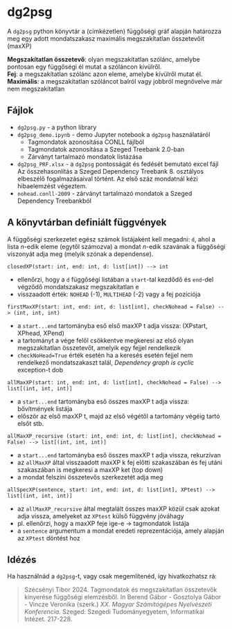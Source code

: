 # dg2psg

A `dg2psg` python könyvtár a (címkézetlen) függőségi gráf alapján határozza meg egy
adott mondatszakasz maximális megszakítatlan összetevőit (maxXP)

**Megszakítatlan összetevő**: olyan megszakítatlan szólánc, amelybe pontosan egy
függőségi él mutat a szóláncon kívülről.  
**Fej**: a megszakítatlan szólánc azon eleme, amelybe kívülről mutat él.  
**Maximális**: a megszakítatlan szóláncot balról vagy jobbról megnövelve már nem
megszakítatlan

## Fájlok

- `dg2psg.py` - a python library
- `dg2psg_demo.ipynb` - demo Jupyter notebook a `dg2psg` használatáról
  - Tagmondatok azonosítása CONLL fájlból
  - Tagmondatok azonosítása a Szeged Treebank 2.0-ban
  - Zárványt tartalmazó mondatok listázása
- `dg2psg_PRF.xlsx` - a `dg2psg` pontosságát és fedését bemutató excel fájl  
Az összehasonlítás a Szeged Dependency Treebank 8. osztályos elbeszélő 
fogalmazásaival történt. Az első száz mondatnál kézi hibaelemzést végeztem.
- `nohead.conll-2009` - zárványt tartalmazó mondatok a Szeged Dependency Treebankból


## A könyvtárban definiált függvények

A függőségi szerkezetet egész számok listájaként kell megadni: `d`, 
ahol a lista *n*-edik eleme (egytől számozva) a mondat *n*-edik szavának 
a függőségi viszonyát adja meg (melyik szónak a dependense).

`closedXP(start: int, end: int, d: list[int]) --> int`

- ellenőrzi, hogy a `d` függőségi listában a `start`-tal kezdődő és `end`-del végződő
mondatszakasz megszakítatlan e
- visszaadott érték: `NOHEAD` (-1), `MULTIHEAD` (-2) vagy a fej pozíciója

`firstMaxXP(start: int, end: int, d: list[int], checkNohead = False) --> (int, int, int)`  

- a `start...end` tartományba eső első maxXP t adja vissza: (XPstart, XPhead, XPend)
- a tartományt a vége felől csökkentve megkeresi az első olyan megszakítatlan
összetevőt, amelyik egy fejjel rendelkezik
- `checkNoHead=True` érték esetén ha a keresés esetén fejjel nem rendelkező 
mondatszakaszt talál, *Dependency graph is cyclic* exception-t dob

`allMaxXP(start: int, end: int, d: list[int], checkNohead = False) --> list[(int, int, int)]`  

- a `start...end` tartományba eső összes maxXP t adja vissza: bővítmények listája
- először az első maxXP t, majd az első végétől a tartomány végéig tartó elsőt stb.

`allMaxXP_recursive (start: int, end: int, d: list[int], checkNohead = False) --> list[(int, int, int)]`  

- a `start...end` tartományba eső összes maxXP t adja vissza, rekurzívan
- az `allMaxXP` által visszaadott maxXP k fej előtti szakaszában és fej utáni szakaszában
is megkeresi a maxXP ket (top down)
- a mondat felszíni összetevős szerkezetét adja meg

`allSpecXP(sentence, start: int, end: int, d: list[int], XPtest) --> list[(int, int, int)]`  

- az `allMaxXP_recursive` által megtalált összes maxXP közül csak azokat adja vissza,
amelyeket az `XPtest` külső függvény jóváhagy
- pl. ellenőrzi, hogy a maxXP feje ige-e -> tagmondatok listája
- a `sentence` argumentum a mondat eredeti reprezentációja, amely alapján 
az `XPtest` döntést hoz

## Idézés

Ha használnád a `dg2psg`-t, vagy csak megemlítenéd, így hivatkozhatsz rá:

> Szécsényi Tibor 2024. Tagmondatok és megszakítatlan összetevők kinyerése
függőségi elemzésből. In Berend Gábor - Gosztolya Gábor - Vincze Veronika (szerk.) *XX. Magyar Számítógépes Nyelvészeti Konferencia*. Szeged: Szegedi Tudományegyetem, Informatikai Intézet. 217-228.
